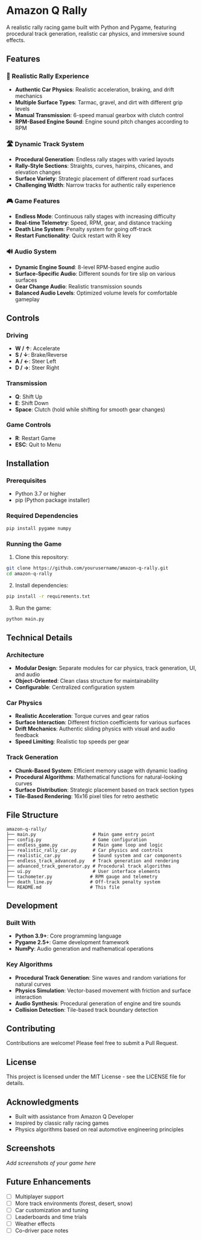 # Amazon Q Rally

A realistic rally racing game built with Python and Pygame, featuring procedural track generation, realistic car physics, and immersive sound effects.

## Features

### 🏁 Realistic Rally Experience
- **Authentic Car Physics**: Realistic acceleration, braking, and drift mechanics
- **Multiple Surface Types**: Tarmac, gravel, and dirt with different grip levels
- **Manual Transmission**: 6-speed manual gearbox with clutch control
- **RPM-Based Engine Sound**: Engine sound pitch changes according to RPM

### 🛣️ Dynamic Track System
- **Procedural Generation**: Endless rally stages with varied layouts
- **Rally-Style Sections**: Straights, curves, hairpins, chicanes, and elevation changes
- **Surface Variety**: Strategic placement of different road surfaces
- **Challenging Width**: Narrow tracks for authentic rally experience

### 🎮 Game Features
- **Endless Mode**: Continuous rally stages with increasing difficulty
- **Real-time Telemetry**: Speed, RPM, gear, and distance tracking
- **Death Line System**: Penalty system for going off-track
- **Restart Functionality**: Quick restart with R key

### 🔊 Audio System
- **Dynamic Engine Sound**: 8-level RPM-based engine audio
- **Surface-Specific Audio**: Different sounds for tire slip on various surfaces
- **Gear Change Audio**: Realistic transmission sounds
- **Balanced Audio Levels**: Optimized volume levels for comfortable gameplay

## Controls

### Driving
- **W / ↑**: Accelerate
- **S / ↓**: Brake/Reverse
- **A / ←**: Steer Left
- **D / →**: Steer Right

### Transmission
- **Q**: Shift Up
- **E**: Shift Down
- **Space**: Clutch (hold while shifting for smooth gear changes)

### Game Controls
- **R**: Restart Game
- **ESC**: Quit to Menu

## Installation

### Prerequisites
- Python 3.7 or higher
- pip (Python package installer)

### Required Dependencies
```bash
pip install pygame numpy
```

### Running the Game
1. Clone this repository:
```bash
git clone https://github.com/yourusername/amazon-q-rally.git
cd amazon-q-rally
```

2. Install dependencies:
```bash
pip install -r requirements.txt
```

3. Run the game:
```bash
python main.py
```

## Technical Details

### Architecture
- **Modular Design**: Separate modules for car physics, track generation, UI, and audio
- **Object-Oriented**: Clean class structure for maintainability
- **Configurable**: Centralized configuration system

### Car Physics
- **Realistic Acceleration**: Torque curves and gear ratios
- **Surface Interaction**: Different friction coefficients for various surfaces
- **Drift Mechanics**: Authentic sliding physics with visual and audio feedback
- **Speed Limiting**: Realistic top speeds per gear

### Track Generation
- **Chunk-Based System**: Efficient memory usage with dynamic loading
- **Procedural Algorithms**: Mathematical functions for natural-looking curves
- **Surface Distribution**: Strategic placement based on track section types
- **Tile-Based Rendering**: 16x16 pixel tiles for retro aesthetic

## File Structure

```
amazon-q-rally/
├── main.py                     # Main game entry point
├── config.py                   # Game configuration
├── endless_game.py             # Main game loop and logic
├── realistic_rally_car.py      # Car physics and controls
├── realistic_car.py            # Sound system and car components
├── endless_track_advanced.py   # Track generation and rendering
├── advanced_track_generator.py # Procedural track algorithms
├── ui.py                       # User interface elements
├── tachometer.py              # RPM gauge and telemetry
├── death_line.py              # Off-track penalty system
└── README.md                  # This file
```

## Development

### Built With
- **Python 3.9+**: Core programming language
- **Pygame 2.5+**: Game development framework
- **NumPy**: Audio generation and mathematical operations

### Key Algorithms
- **Procedural Track Generation**: Sine waves and random variations for natural curves
- **Physics Simulation**: Vector-based movement with friction and surface interaction
- **Audio Synthesis**: Procedural generation of engine and tire sounds
- **Collision Detection**: Tile-based track boundary detection

## Contributing

Contributions are welcome! Please feel free to submit a Pull Request.

## License

This project is licensed under the MIT License - see the LICENSE file for details.

## Acknowledgments

- Built with assistance from Amazon Q Developer
- Inspired by classic rally racing games
- Physics algorithms based on real automotive engineering principles

## Screenshots

*Add screenshots of your game here*

## Future Enhancements

- [ ] Multiplayer support
- [ ] More track environments (forest, desert, snow)
- [ ] Car customization and tuning
- [ ] Leaderboards and time trials
- [ ] Weather effects
- [ ] Co-driver pace notes
